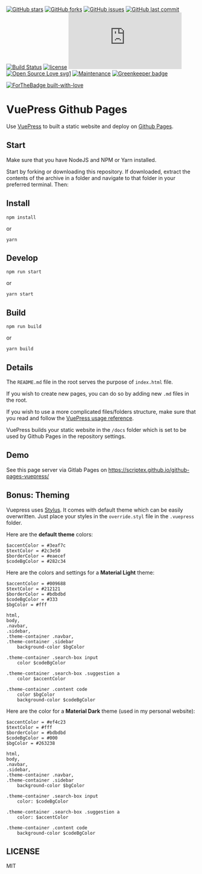 [![GitHub stars](https://img.shields.io/github/stars/scriptex/github-pages-vuepress.svg?style=social&label=Stars)](https://github.com/scriptex/github-pages-vuepress)
[![GitHub forks](https://img.shields.io/github/forks/scriptex/github-pages-vuepress.svg?style=social&label=Fork)](https://github.com/scriptex/github-pages-vuepress/network#fork-destination-box)
[![GitHub issues](https://img.shields.io/github/issues/scriptex/github-pages-vuepress.svg)](https://github.com/scriptex/github-pages-vuepress/issues)
[![GitHub last commit](https://img.shields.io/github/last-commit/scriptex/github-pages-vuepress.svg)](https://github.com/scriptex/github-pages-vuepress/commits/master)
[![Build Status](https://travis-ci.org/scriptex/github-pages-vuepress.svg?branch=master)](https://travis-ci.org/scriptex/github-pages-vuepress)
[![license](https://img.shields.io/github/license/scriptex/github-pages-vuepress.svg)](https://github.com/scriptex/github-pages-vuepress)
[![Analytics](https://ga-beacon.appspot.com/UA-83446952-1/github.com/scriptex/github-pages-vuepress/README.md)](https://github.com/scriptex/github-pages-vuepress/)
[![Open Source Love svg1](https://badges.frapsoft.com/os/v1/open-source.svg?v=103)](https://github.com/scriptex/github-pages-vuepress/)
[![Maintenance](https://img.shields.io/badge/Maintained%3F-yes-green.svg)](https://github.com/scriptex/github-pages-vuepress/graphs/commit-activity) [![Greenkeeper badge](https://badges.greenkeeper.io/scriptex/github-pages-vuepress.svg)](https://greenkeeper.io/)

[![ForTheBadge built-with-love](https://ForTheBadge.com/images/badges/built-with-love.svg)](https://github.com/scriptex/)

# VuePress Github Pages

Use [VuePress](https://vuepress.vuejs.org/) to built a static website and deploy on [Github Pages](https://pages.github.com/).

## Start

Make sure that you have NodeJS and NPM or Yarn installed.

Start by forking or downloading this repository. If downloaded, extract the contents of the archive in a folder and navigate to that folder in your preferred terminal. Then:

## Install

```console
npm install
```

or

```console
yarn
```

## Develop

```console
npm run start
```

or

```console
yarn start
```

## Build

```console
npm run build
```

or

```console
yarn build
```

## Details

The `README.md` file in the root serves the purpose of `index.html` file.

If you wish to create new pages, you can do so by adding new `.md` files in the root.

If you wish to use a more complicated files/folders structure, make sure that you read and follow the [VuePress usage reference](https://vuepress.vuejs.org/).

VuePress builds your static website in the `/docs` folder which is set to be used by Github Pages in the repository settings.

## Demo

See this page server via Gitlab Pages on https://scriptex.github.io/github-pages-vuepress/

## Bonus: Theming

Vuepress uses [Stylus](http://stylus-lang.com/). It comes with default theme which can be easily overwritten.
Just place your styles in the `override.styl` file in the `.vuepress` folder.

Here are the **default theme** colors:

```stylus
$accentColor = #3eaf7c
$textColor = #2c3e50
$borderColor = #eaecef
$codeBgColor = #282c34
```

Here are the colors and settings for a **Material Light** theme:

```stylus
$accentColor = #009688
$textColor = #212121
$borderColor = #bdbdbd
$codeBgColor = #333
$bgColor = #fff

html,
body,
.navbar,
.sidebar,
.theme-container .navbar,
.theme-container .sidebar
	background-color $bgColor

.theme-container .search-box input
	color $codeBgColor

.theme-container .search-box .suggestion a
	color $accentColor

.theme-container .content code
	color $bgColor
	background-color $codeBgColor
```

Here are the color for a **Material Dark** theme (used in my personal website):

```stylus
$accentColor = #ef4c23
$textColor = #fff
$borderColor = #bdbdbd
$codeBgColor = #000
$bgColor = #263238

html,
body,
.navbar,
.sidebar,
.theme-container .navbar,
.theme-container .sidebar
	background-color $bgColor

.theme-container .search-box input
	color: $codeBgColor

.theme-container .search-box .suggestion a
	color: $accentColor

.theme-container .content code
	background-color $codeBgColor
```

## LICENSE

MIT
